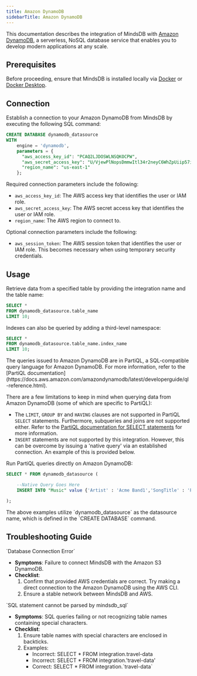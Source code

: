 ```yaml
---
title: Amazon DynamoDB
sidebarTitle: Amazon DynamoDB
---
```


This documentation describes the integration of MindsDB with [Amazon DynamoDB](https://aws.amazon.com/dynamodb/), a serverless, NoSQL database service that enables you to develop modern applications at any scale.

## Prerequisites

Before proceeding, ensure that MindsDB is installed locally via [Docker](/setup/self-hosted/docker) or [Docker Desktop](/setup/self-hosted/docker-desktop).

## Connection

Establish a connection to your Amazon DynamoDB from MindsDB by executing the following SQL command:

```sql
CREATE DATABASE dynamodb_datasource
WITH
    engine = 'dynamodb',
    parameters = {
      "aws_access_key_id": "PCAQ2LJDOSWLNSQKOCPW",
      "aws_secret_access_key": "U/VjewPlNopsDmmwItl34r2neyC6WhZpUiip57i",
      "region_name": "us-east-1"
    };
```

Required connection parameters include the following:

* `aws_access_key_id`: The AWS access key that identifies the user or IAM role.
* `aws_secret_access_key`: The AWS secret access key that identifies the user or IAM role.
* `region_name`: The AWS region to connect to.

Optional connection parameters include the following:

* `aws_session_token`: The AWS session token that identifies the user or IAM role. This becomes necessary when using temporary security credentials.

## Usage

Retrieve data from a specified table by providing the integration name and the table name:

```sql
SELECT *
FROM dynamodb_datasource.table_name
LIMIT 10;
```

Indexes can also be queried by adding a third-level namespace:

```sql
SELECT *
FROM dynamodb_datasource.table_name.index_name
LIMIT 10;
```

<Tip>
The queries issued to Amazon DynamoDB are in PartiQL, a SQL-compatible query language for Amazon DynamoDB. For more information, refer to the [PartiQL documentation](https://docs.aws.amazon.com/amazondynamodb/latest/developerguide/ql-reference.html).

There are a few limitations to keep in mind when querying data from Amazon DynamoDB (some of which are specific to PartiQL):
- The `LIMIT`, `GROUP BY` and `HAVING` clauses are not supported in PartiQL `SELECT` statements. Furthermore, subqueries and joins are not supported either. Refer to the [PartiQL documentation for SELECT statements](https://docs.aws.amazon.com/amazondynamodb/latest/developerguide/ql-reference.select.html) for more information.
- `INSERT` statements are not supported by this integration. However, this can be overcome by issuing a 'native query' via an established connection. An example of this is provided below.
</Tip>

Run PartiQL queries directly on Amazon DynamoDB:

```sql
SELECT * FROM dynamodb_datasource (

    --Native Query Goes Here
    INSERT INTO "Music" value {'Artist' : 'Acme Band1','SongTitle' : 'PartiQL Rocks'}

);
```

<Note>
The above examples utilize `dynamodb_datasource` as the datasource name, which is defined in the `CREATE DATABASE` command.
</Note>

## Troubleshooting Guide

<Warning>
`Database Connection Error`

* **Symptoms**: Failure to connect MindsDB with the Amazon S3  DynamoDB.
* **Checklist**:
    1. Confirm that provided AWS credentials are correct. Try making a direct connection to the Amazon DynamoDB using the AWS CLI.
    2. Ensure a stable network between MindsDB and AWS.
</Warning>

<Warning>
`SQL statement cannot be parsed by mindsdb_sql`

* **Symptoms**: SQL queries failing or not recognizing table names containing special characters.
* **Checklist**:
    1. Ensure table names with special characters are enclosed in backticks.
    2. Examples:
        * Incorrect: SELECT * FROM integration.travel-data
        * Incorrect: SELECT * FROM integration.'travel-data'
        * Correct: SELECT * FROM integration.\`travel-data\`
</Warning>